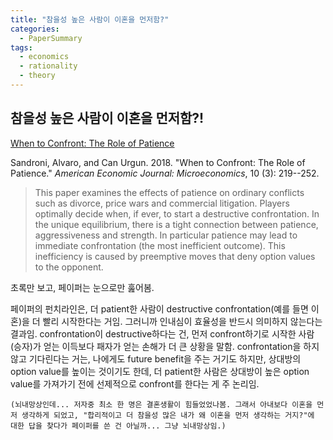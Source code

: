 ```yaml
---
title: "참을성 높은 사람이 이혼을 먼저함?"
categories:
  - PaperSummary
tags:
  - economics
  - rationality
  - theory
---
```


## 참을성 높은 사람이 이혼을 먼저함?!

[When to Confront: The Role of Patience](https://www.aeaweb.org/articles?id=10.1257/mic.20150309)

Sandroni, Alvaro, and Can Urgun. 2018. "When to Confront: The Role of Patience." _American Economic Journal: Microeconomics_, 10 (3): 219--252.

> This paper examines the effects of patience on ordinary conflicts such as divorce, price wars and commercial litigation. Players optimally decide when, if ever, to start a destructive confrontation. In the unique equilibrium, there is a tight connection between patience, aggressiveness and strength. In particular patience may lead to immediate confrontation (the most inefficient outcome). This inefficiency is caused by preemptive moves that deny option values to the opponent.

초록만 보고, 페이퍼는 눈으로만 훒어봄.

페이퍼의 펀치라인은, 더 patient한 사람이 destructive confrontation(예를 들면 이혼)을 더 빨리 시작한다는 거임. 그러니까 인내심이 효율성을 반드시 의미하지 않는다는 결과임. confrontation이 destructive하다는 건, 먼저 confront하기로 시작한 사람(승자)가 얻는 이득보다 패자가 얻는 손해가 더 큰 상황을 말함. confrontation을 하지 않고 기다린다는 거는, 나에게도 future benefit을 주는 거기도 하지만, 상대방의 option value를 높이는 것이기도 한데, 더 patient한 사람은 상대방이 높은 option value를 가져가기 전에 선제적으로 confront를 한다는 게 주 논리임.

`(뇌내망상인데... 저자중 최소 한 명은 결혼생활이 힘들었었나봄. 그래서 아내보다 이혼을 먼저 생각하게 되었고, "합리적이고 더 참을성 많은 내가 왜 이혼을 먼저 생각하는 거지?"에 대한 답을 찾다가 페이퍼를 쓴 건 아닐까... 그냥 뇌내망상임.)`
